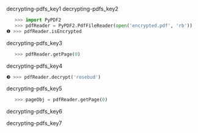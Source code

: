 decrypting-pdfs_key1
decrypting-pdfs_key2


```python
   >>> import PyPDF2
   >>> pdfReader = PyPDF2.PdfFileReader(open('encrypted.pdf', 'rb'))
❶ >>> pdfReader.isEncrypted
```
decrypting-pdfs_key3
```python
   >>> pdfReader.getPage(0)
```
decrypting-pdfs_key4
```python
❸ >>> pdfReader.decrypt('rosebud')
```
decrypting-pdfs_key5
```python
   >>> pageObj = pdfReader.getPage(0)
```
decrypting-pdfs_key6


decrypting-pdfs_key7
